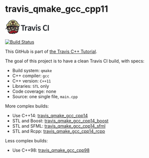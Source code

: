 # travis_qmake_gcc_cpp11

[![Travis CI logo](TravisCI.png)](https://travis-ci.org)

[![Build Status](https://travis-ci.org/richelbilderbeek/travis_qmake_gcc_cpp11.svg?branch=master)](https://travis-ci.org/richelbilderbeek/travis_qmake_gcc_cpp11)

This GitHub is part of [the Travis C++ Tutorial](https://github.com/richelbilderbeek/travis_cpp_tutorial).

The goal of this project is to have a clean Travis CI build, with specs:
 * Build system: `qmake`
 * C++ compiler: `gcc`
 * C++ version: `C++11`
 * Libraries: `STL` only
 * Code coverage: none
 * Source: one single file, `main.cpp`

More complex builds:
 * Use C++14: [travis_qmake_gcc_cpp14](https://www.github.com/richelbilderbeek/travis_qmake_gcc_cpp14)
 * STL and Boost: [travis_qmake_gcc_cpp14_boost](https://www.github.com/richelbilderbeek/travis_qmake_gcc_cpp14_boost)
 * STL and SFML: [travis_qmake_gcc_cpp14_sfml](https://www.github.com/richelbilderbeek/travis_qmake_gcc_cpp14_sfml)
 * STL and Rcpp: [travis_qmake_gcc_cpp14_rcpp](https://www.github.com/richelbilderbeek/travis_qmake_gcc_cpp14_rcpp)

Less complex builds:
 * Use C++98: [travis_qmake_gcc_cpp98](https://www.github.com/richelbilderbeek/travis_qmake_gcc_cpp98)
